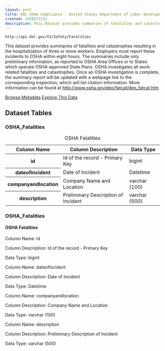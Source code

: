 ```yaml
---
layout: post
title: DOL OSHA Compliance - United States Department of Labor Developer Portal
created: 1359572131
description: This Dataset provides summaries of fatalities and catastrophes resulting in the hospitalization of three or more workers.
---
```


```
http://api.dol.gov/V1/Safety/Fatalities
```

<p>This dataset provides summaries of fatalities and catastrophes resulting in the hospitalization of three or more workers. Employers must report these incidents to OSHA within eight hours. The summaries include only preliminary information, as reported to OSHA Area Offices or to States which operate OSHA-approved State Plans. OSHA investigates all work-related fatalities and catastrophes. Once an OSHA investigation is complete, the summary report will be updated with a webpage link to the corresponding inspection, which will list citation information. More information can be found at <a href="http://www.osha.gov/dep/fatcat/dep_fatcat.html">http://www.osha.gov/dep/fatcat/dep_fatcat.htm </a></p>

<a href ="http://api.dol.gov/V1/Safety/Fatalities/$metadata" class="button radius button_dataset">Browse Metadata</a>
<a href ="https://devtools.dol.gov/APISampler/Home/Index1?datasetName=OSHA%20Fatalities%20Dataset" class="button radius button_dataset">Explore This Data</a>

## Dataset Tables  

<div class="dsktp_tbl">
	<h3>OSHA_Fatalities</h3>
	<table summary="OSHA Fatalities - OSHA Compliance">
		<caption>OSHA Fatalities</caption>
		<thead>
			<tr>
				<th scope="col">Column Name</th>
				<th scope="col">Column Description</th>
				<th scope="col">Data Type</th>
			</tr>
		</thead>
		<tbody>
			<tr>
				<th scope="row">id</th>
				<td>Id of the record - Primary Key</td>
				<td>bigint</td>
			</tr>
			<tr>
				<th scope="row">dateofincident</th>
				<td>Date of Incident</td>
				<td>Datetime</td>
			</tr>
			<tr>
				<th scope="row">companyandlocation</th>
				<td>Company Name and Location</td>
				<td>varchar (100)</td>
			</tr>
			<tr>
				<th scope="row">description</th>
				<td>Preliminary Description of Incident</td>
				<td>varchar (500)</td>
			</tr>
		</tbody>
	</table>
</div>

<div class="mbl_tbl">
	<h3>OSHA_Fatalities</h3>
	<h4>OSHA Fatalities</h4>
	<div class="odd_row">
		<p class="mbl-strng">Column Name: id</p>
		<p><span class="mbl-strng">Column Description:</span> Id of the record - Primary Key</p>
		<p><span class="mbl-strng">Data Type:</span> bigint</p>		
	</div>
	<div class="even_row">
		<p class="mbl-strng">Column Name: dateofincident</p>
		<p><span class="mbl-strng">Column Description:</span> Date of Incident</p>
		<p><span class="mbl-strng">Data Type:</span> Datetime</p>		
	</div>
	<div class="odd_row">
		<p class="mbl-strng">Column Name: companyandlocation</p>
		<p><span class="mbl-strng">Column Description:</span> Company Name and Location 	</p>
		<p><span class="mbl-strng">Data Type:</span> varchar (100)</p>		
	</div>
	<div class="even_row">
		<p class="mbl-strng">Column Name: description</p>
		<p><span class="mbl-strng">Column Description:</span> Preliminary Description of Incident</p>
		<p><span class="mbl-strng">Data Type:</span> varchar (500)</p>		
	</div>
</div>

